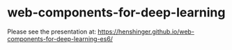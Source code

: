 # web-components-for-deep-learning

Please see the presentation at:
https://henshinger.github.io/web-components-for-deep-learning-es6/
